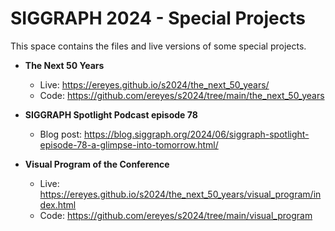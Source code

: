 # SIGGRAPH 2024 - Special Projects

This space contains the files and live versions of some special projects.

- **The Next 50 Years**
  - Live: https://ereyes.github.io/s2024/the_next_50_years/
  - Code: https://github.com/ereyes/s2024/tree/main/the_next_50_years

- **SIGGRAPH Spotlight Podcast episode 78**
  - Blog post: https://blog.siggraph.org/2024/06/siggraph-spotlight-episode-78-a-glimpse-into-tomorrow.html/

- **Visual Program of the Conference**
  - Live: https://ereyes.github.io/s2024/the_next_50_years/visual_program/index.html
  - Code: https://github.com/ereyes/s2024/tree/main/visual_program
